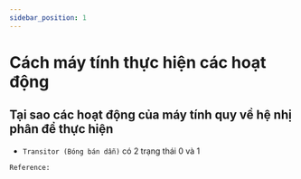 ```yaml
---
sidebar_position: 1
---
```


# Cách máy tính thực hiện các hoạt động

## Tại sao các hoạt động của máy tính quy về hệ nhị phân để thực hiện
- `Transitor (Bóng bán dẫn)` có 2 trạng thái 0 và 1


`Reference:`   